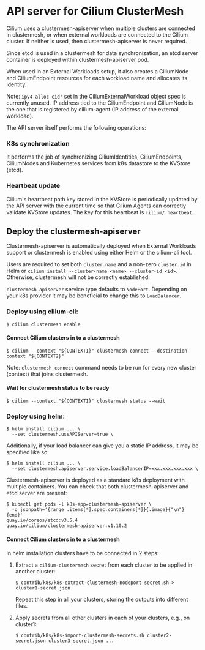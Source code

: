 # API server for Cilium ClusterMesh

Cilium uses a clustermesh-apiserver when multiple clusters are connected in clustermesh, or
when external workloads are connected to the Cilium cluster. If neither is used, then
clustermesh-apiserver is never required.

Since etcd is used in a clustermesh for data synchronization, an etcd server container
is deployed within clustermesh-apiserver pod.

When used in an External Workloads setup, it also creates a CiliumNode and
CiliumEndpoint resources for each workload name and allocates its identity.

Note: `ipv4-alloc-cidr` set in the CiliumExternalWorkload object spec is currently unused.
IP address tied to the CiliumEndpoint and CiliumNode is the one that is registered by
cilium-agent (IP address of the external workload).

The API server itself performs the following operations:

### K8s synchronization

It performs the job of synchronizing CiliumIdentities, CiliumEndpoints,
CiliumNodes and Kubernetes services from k8s datastore to the KVStore (etcd).

### Heartbeat update

Cilium's heartbeat path key stored in the KVStore is periodically updated by
the API server with the current time so that Cilium Agents can correctly
validate KVStore updates. The key for this heartbeat is
`cilium/.heartbeat`.

## Deploy the clustermesh-apiserver

Clustermesh-apiserver is automatically deployed when External
Workloads support or clustermesh is enabled using either Helm or the cilium-cli tool.

Users are required to set both `cluster.name` and a non-zero `cluster.id` in Helm or
`cilium install --cluster-name <name> --cluster-id <id>`. Otherwise, clustermesh will
not be correctly established.

`clustermesh-apiserver` service type defaults to `NodePort`. Depending on
your k8s provider it may be beneficial to change this to `LoadBalancer`.

### Deploy using cilium-cli:

   ```
   $ cilium clustermesh enable
   ```

#### Connect Cilium clusters in to a clustermesh

   ```
   $ cilium --context "${CONTEXT1}" clustermesh connect --destination-context "${CONTEXT2}"
   ```
   Note: `clustermesh connect` command needs to be run for every new cluster (context) that joins clustermesh.

#### Wait for clustermesh status to be ready

   ```
   $ cilium --context "${CONTEXT1}" clustermesh status --wait
   ```

### Deploy using helm:

   ```
   $ helm install cilium ... \
     --set clustermesh.useAPIServer=true \
   ```

Additionally, if your load balancer can give you a static IP address, it may be
specified like so:

   ```
   $ helm install cilium ... \
     --set clustermesh.apiserver.service.loadBalancerIP=xxx.xxx.xxx.xxx \
   ```

Clustermesh-apiserver is deployed as a standard k8s deployment with multiple
containers. You can check that both clustermesh-apiserver and etcd server are present:

   ```
   $ kubectl get pods -l k8s-app=clustermesh-apiserver \
     -o jsonpath='{range .items[*].spec.containers[*]}{.image}{"\n"}{end}'
   quay.io/coreos/etcd:v3.5.4
   quay.io/cilium/clustermesh-apiserver:v1.10.2
   ```
#### Connect Cilium clusters in to a clustermesh

In helm installation clusters have to be connected in 2 steps:

1. Extract a `cilium-clustermesh` secret from each cluster to be applied in another cluster:

   ```
   $ contrib/k8s/k8s-extract-clustermesh-nodeport-secret.sh > cluster1-secret.json
   ```

   Repeat this step in all your clusters, storing the outputs into different files.

3. Apply secrets from all other clusters in each of your clusters, e.g., on cluster1:

   ```
   $ contrib/k8s/k8s-import-clustermesh-secrets.sh cluster2-secret.json cluster3-secret.json ...
   ```

